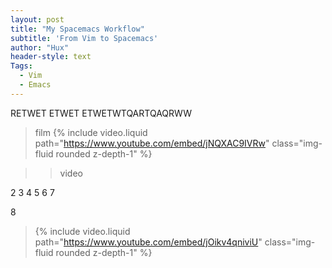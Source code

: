 ```yaml
---
layout: post
title: "My Spacemacs Workflow"
subtitle: 'From Vim to Spacemacs'
author: "Hux"
header-style: text
Tags:
  - Vim
  - Emacs
---
```


RETWET ETWET ETWETWTQARTQAQRWW



>film
{% include video.liquid path="https://www.youtube.com/embed/jNQXAC9IVRw" class="img-fluid rounded z-depth-1" %}


>>video


2
3
4
5
6
7

8
>{% include video.liquid path="https://www.youtube.com/embed/jOikv4qniviU" class="img-fluid rounded z-depth-1" %}




